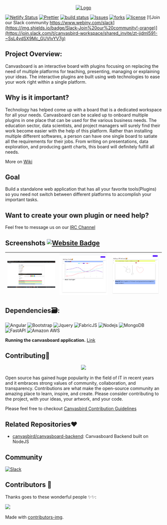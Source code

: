 <p align="center">
  <a href="#">
    <img src="https://github.com/Canvasbird/canvasboard/blob/master/src/assets/Canvasboard.png?raw=true" alt="Logo" width="800">
</p>

[![Netlify Status](https://api.netlify.com/api/v1/badges/d8d6b080-423d-45c8-974e-fb1f7986a028/deploy-status)](https://app.netlify.com/sites/canvasboard/deploys)
[![Prettier](https://img.shields.io/badge/code_style-prettier-ff69b4.svg)](https://prettier.io)
[![build status](https://github.com/Canvasbird/canvasboard/workflows/Build/badge.svg)](https://github.com/Canvasbird/canvasboard/actions)
[![Issues](https://img.shields.io/github/issues/Canvasbird/canvasboard)](#issues)
[![forks](https://img.shields.io/github/forks/Canvasbird/canvasboard)](#forks)
[![license](https://img.shields.io/github/license/Canvasbird/canvasboard)](#license)
[![Join our Slack community https://www.webiny.com/slack](https://img.shields.io/badge/Slack-Join%20our%20community!-orange)](https://join.slack.com/t/canvasbird-workspace/shared_invite/zt-jjdml591-~SsL4vdSX9Mc_GUVIvYV7g)
</br>

## Project Overview:

<!--  > <strong>The whole purpose of education is to turn mirrors into windows.<br>- Sydney J. Harris</strong> -->

Canvasboard is an interactive board with plugins focusing on replacing the need of multiple platforms for teaching, presenting, managing or explaining your ideas. The interactive plugins are built using web technologies to ease your work right within a single platform.

## Why is it important?

Technology has helped come up with a board that is a dedicated workspace for all your needs. 
Canvasboard can be scaled up to onboard multiple plugins in one place that can be used for the various business needs. The education sector, data scientists, and project managers will surely find their work become easier with the help of this platform. Rather than installing multiple different softwares, a person can have one single board to satiate all the requirements for their jobs. From writing on presentations, data exploration, and producing gantt charts, this board will definitely fulfill all needs.

More on [Wiki](https://github.com/Canvasbird/canvasboard/wiki)

## Goal

Build a standalone web application that has all your favorite tools(Plugins) so you need not switch between different platforms to accomplish your important tasks.

## Want to create your own plugin or need help?

Feel free to message us on our [IRC Channel](https://gitter.im/canvasbird/canvasboard-frontend)

## Screenshots [![Website Badge](https://img.shields.io/badge/Visit-Now-green?style=for-the-badge&logo=vercel)](https://canvasboard.live/)

| ![cb_1][01] | ![cb_2][02] | ![cb3_3][03] |
| --- | --- | --- |

## Dependencies🗃:
<p><img src="https://img.shields.io/badge/-Angular-FF0000?style=flat-square&amp;logo=angular" alt="Angular" class="screenshot">
<img src="https://img.shields.io/badge/-Bootstrap-563D7C?style=flat-square&amp;logo=bootstrap" alt="Bootstrap" class="screenshot">
<img src="https://img.shields.io/badge/-Jquery-black?style=flat-square&amp;logo=Jquery" alt="Jquery" class="screenshot">
<img src="https://img.shields.io/badge/-FabricJS-yellow?style=flat-square&amp;logo=fabricjs" alt="FabricJS" class="screenshot">
<img src="https://img.shields.io/badge/-Nodejs-black?style=flat-square&amp;logo=Node.js" alt="Nodejs" class="screenshot">
<img src="https://img.shields.io/badge/-MongoDB-black?style=flat-square&amp;logo=mongodb" alt="MongoDB" class="screenshot">
<img src="https://img.shields.io/badge/-FastAPI-darkblue?style=flat-square&amp;logo=fastapi" alt="FastAPI" class="screenshot">
<img src="https://img.shields.io/badge/Amazon%20AWS-232F3E?style=flat-square&amp;logo=amazon-aws" alt="Amazon AWS" class="screenshot"></p>



<strong>Running the canvasboard application.</strong> [Link](https://github.com/Canvasbird/canvasboard/wiki/Cloning-Canvasboard-frontend)

## Contributing🤝 

<p align="center">
<img src="https://github.com/Canvasbird/canvasbird-wiki/blob/master/images/footer.png?raw=true">
</p>

Open source has gained huge popularity in the field of IT in recent years and it embraces strong values of community, collaboration, and transparency. Contributions are what make the open-source community an amazing place to learn, inspire, and create. Please consider contributing to the project, with your ideas, your artwork, and your code.

Please feel free to checkout [Canvasbird Contribution Guidelines](https://github.com/Canvasbird/canvasbird-wiki/wiki/Contribution-Guidelines)

## Related Repositories❤️
- [canvasbird/canvasboard-backend](https://github.com/Canvasbird/canvasboard-backend): Canvasboard Backend built on NodeJS

## Community

[![Slack](https://img.shields.io/badge/chat-on_slack-purple.svg?style=for-the-badge&logo=slack)](https://join.slack.com/t/canvasbird-workspace/shared_invite/zt-jjdml591-~SsL4vdSX9Mc_GUVIvYV7g)

## Contributors 🌟

Thanks goes to these wonderful people ✨✨:

<a href="https://github.com/Canvasbird/canvasboard/graphs/contributors">
  <img src="https://contrib.rocks/image?repo=Canvasbird/canvasboard" />
</a>

Made with [contributors-img](https://contrib.rocks).

<!-- ALL-CONTRIBUTORS-LIST:START - Do not remove or modify this section -->
<!-- prettier-ignore-start -->
<!-- markdownlint-disable -->
<!--
<table>
  <tr>
    <td align="center"><a href="https://www.linkedin.com/in/kajol-kumari-73245b166/"><img src="https://avatars0.githubusercontent.com/u/44888949?v=4" width="100px;" alt=""/><br /><sub><b>kajol</b></sub></a><br /><a href="https://github.com/Canvasbird/canvasboard/commits?author=Kajol-Kumari" title="Documentation">📖</a></td>
    <td align="center"><a href="http://goliakshay.vercel.app"><img src="https://avatars2.githubusercontent.com/u/32712438?v=4" width="100px;" alt=""/><br /><sub><b>Goli Akshay Sujith</b></sub></a><br /><a href="https://github.com/Canvasbird/canvasboard/commits?author=goliakshay357" title="Code">💻</a></td>
    <td align="center"><a href="http://kingavatar.github.io"><img src="https://avatars2.githubusercontent.com/u/31726036?v=4" width="100px;" alt=""/><br /><sub><b>Saikiran Reddy</b></sub></a><br /><a href="https://github.com/Canvasbird/canvasboard/commits?author=kingavatar" title="Code">💻</a></td>
    <td align="center"><a href="https://github.com/rohitkatlaa"><img src="https://avatars2.githubusercontent.com/u/42460632?v=4" width="100px;" alt=""/><br /><sub><b>Rohit Katlaa</b></sub></a><br /><a href="https://github.com/Canvasbird/canvasboard/commits?author=rohitkatlaa" title="Code">💻</a></td>
    <td align="center"><a href="https://kartikchandra14.github.io"><img src="https://avatars1.githubusercontent.com/u/29736729?v=4" width="100px;" alt=""/><br /><sub><b>kc</b></sub></a><br /><a href="https://github.com/Canvasbird/canvasboard/commits?author=kartikchandra14" title="Code">💻</a></td>
    <td align="center"><a href="http://johnafolabi.com"><img src="https://avatars0.githubusercontent.com/u/19263499?v=4" width="100px;" alt=""/><br /><sub><b>John Afolabi</b></sub></a><br /><a href="#design-john-afolabi" title="Design">🎨</a></td>
    <td align="center"><a href="https://github.com/aravindveluri"><img src="https://avatars3.githubusercontent.com/u/43075004?v=4" width="100px;" alt=""/><br /><sub><b>arvi178</b></sub></a><br /><a href="https://github.com/Canvasbird/canvasboard/commits?author=aravindveluri" title="Code">💻</a></td>
  </tr>
  <tr>
    <td align="center"><a href="https://daily-dev-tips.com"><img src="https://avatars1.githubusercontent.com/u/554874?v=4" width="100px;" alt=""/><br /><sub><b>Chris Bongers</b></sub></a><br /><a href="https://github.com/Canvasbird/canvasboard/commits?author=rebelchris" title="Code">💻</a></td>
    <td align="center"><a href="http://alinebrito.com"><img src="https://avatars1.githubusercontent.com/u/14023536?v=4" width="100px;" alt=""/><br /><sub><b>Aline Brito</b></sub></a><br /><a href="https://github.com/Canvasbird/canvasboard/commits?author=alinebrito" title="Code">💻</a></td>
    <td align="center"><a href="https://github.com/joshyide"><img src="https://avatars3.githubusercontent.com/u/25023919?v=4" width="100px;" alt=""/><br /><sub><b>Joshua Ide</b></sub></a><br /><a href="https://github.com/Canvasbird/canvasboard/commits?author=joshyide" title="Code">💻</a></td>
    <td align="center"><a href="https://github.com/umar07"><img src="https://avatars1.githubusercontent.com/u/11666006?v=4" width="100px;" alt=""/><br /><sub><b>Umar Masud</b></sub></a><br /><a href="https://github.com/Canvasbird/canvasboard/commits?author=umar07" title="Code">💻</a></td>
    <td align="center"><a href="https://github.com/karma200020"><img src="https://avatars1.githubusercontent.com/u/39916499?v=4" width="100px;" alt=""/><br /><sub><b>abhishek kumar mishra</b></sub></a><br /><a href="https://github.com/Canvasbird/canvasboard/commits?author=karma200020" title="Code">💻</a></td>
    <td align="center"><a href="https://github.com/matheusmosca"><img src="https://avatars0.githubusercontent.com/u/42419282?v=4" width="100px;" alt=""/><br /><sub><b>Matheus Mosca</b></sub></a><br /><a href="https://github.com/Canvasbird/canvasboard/commits?author=matheusmosca" title="Code">💻</a></td>
    <td align="center"><a href="https://github.com/saidhanush1212"><img src="https://avatars2.githubusercontent.com/u/32712645?v=4" width="100px;" alt=""/><br /><sub><b>saidhanush1212</b></sub></a><br /><a href="https://github.com/Canvasbird/canvasboard/commits?author=saidhanush1212" title="Code">💻</a></td>
  </tr>
  <tr>
    <td align="center"><a href="https://filip.havrlent.com"><img src="https://avatars0.githubusercontent.com/u/16169571?v=4" width="100px;" alt=""/><br /><sub><b>Filip Havrlent</b></sub></a><br /><a href="https://github.com/Canvasbird/canvasboard/commits?author=fhavrlent" title="Code">💻</a></td>
    <td align="center"><a href="https://github.com/jawsvk"><img src="https://avatars1.githubusercontent.com/u/36097628?v=4" width="100px;" alt=""/><br /><sub><b>Jawen Voon</b></sub></a><br /><a href="https://github.com/Canvasbird/canvasboard/commits?author=jawsvk" title="Code">💻</a></td>
    <td align="center"><a href="https://github.com/validity-check"><img src="https://avatars2.githubusercontent.com/u/63739210?v=4" width="100px;" alt=""/><br /><sub><b>Me</b></sub></a><br /><a href="https://github.com/Canvasbird/canvasboard/commits?author=validity-check" title="Code">💻</a></td>
    <td align="center"><a href="https://github.com/himeshkrishnaosuri"><img src="https://avatars0.githubusercontent.com/u/33364249?v=4" width="100px;" alt=""/><br /><sub><b>himeshkrishnaosuri</b></sub></a><br /><a href="https://github.com/Canvasbird/canvasboard/commits?author=himeshkrishnaosuri" title="Code">💻</a></td>
    <td align="center"><a href="https://sal2701.github.io"><img src="https://avatars0.githubusercontent.com/u/42511766?v=4" width="100px;" alt=""/><br /><sub><b>Saiakash Konidena</b></sub></a><br /><a href="https://github.com/Canvasbird/canvasboard/commits?author=sal2701" title="Code">💻</a> <a href="#design-sal2701" title="Design">🎨</a></td>
    <td align="center"><a href="https://github.com/DevoAbhi"><img src="https://avatars3.githubusercontent.com/u/54373853?v=4" width="100px;" alt=""/><br /><sub><b>AbhiDroid</b></sub></a><br /><a href="https://github.com/Canvasbird/canvasboard/commits?author=DevoAbhi" title="Code">💻</a></td>
    <td align="center"><a href="http://ishanmanchanda.github.io"><img src="https://avatars3.githubusercontent.com/u/22176290?v=4" width="100px;" alt=""/><br /><sub><b>Ishan Manchanda</b></sub></a><br /><a href="https://github.com/Canvasbird/canvasboard/commits?author=IshanManchanda" title="Code">💻</a></td>
  </tr>
  <tr>
    <td align="center"><a href="https://github.com/Dhamodhar-DDR"><img src="https://avatars3.githubusercontent.com/u/56181018?v=4" width="100px;" alt=""/><br /><sub><b>Dhamodhar </b></sub></a><br /><a href="https://github.com/Canvasbird/canvasboard/commits?author=Dhamodhar-DDR" title="Code">💻</a></td>
    <td align="center"><a href="https://github.com/Rizwan-S"><img src="https://avatars2.githubusercontent.com/u/63736000?v=4" width="100px;" alt=""/><br /><sub><b>Rizwan Shaikh</b></sub></a><br /><a href="https://github.com/Canvasbird/canvasboard/commits?author=Rizwan-S" title="Code">💻</a></td>
    <td align="center"><a href="https://megamind77-coder.github.io/new_portfolio/"><img src="https://avatars3.githubusercontent.com/u/42925218?v=4" width="100px;" alt=""/><br /><sub><b>Ishan Shanware</b></sub></a><br /><a href="https://github.com/Canvasbird/canvasboard/commits?author=MegaMind77-coder" title="Code">💻</a></td>
  </tr>
</table>
-->
<!-- markdownlint-enable -->
<!-- prettier-ignore-end -->
<!-- ALL-CONTRIBUTORS-LIST:END -->

<!-- This project follows the [all-contributors](https://github.com/all-contributors/all-contributors) specification. Contributions of any kind welcome! -->

[//]: #ImageLinks
[01]: https://github.com/goliakshay357/hack-images/blob/master/hack2.png?raw=true
[02]: https://github.com/goliakshay357/hack-images/blob/master/graph.png?raw=true
[03]: https://github.com/goliakshay357/hack-images/blob/master/Screenshot%20from%202020-09-13%2020-38-40.png?raw=true
